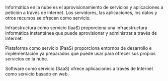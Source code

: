 Informática en la nube es el aprovisionamiento de servicios y aplicaciones a petición a través de internet. Los servidores, las aplicaciones, los datos y otros recursos se ofrecen como servicio. 

Infraestructura como servicio (IaaS) proporciona una infraestructura informática instantánea que puede aprovisionar y administrar a través de Internet.

Plataforma como servicio (PaaS) proporciona entornos de desarrollo e implementación ya preparados que puede usar para ofrecer sus propios servicios en la nube.

Software como servicio (SaaS) ofrece aplicaciones a través de Internet como servicio basado en web.
